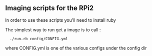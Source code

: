 ## Imaging scripts for the RPi2 ##

In order to use these scripts you'll need to install ruby

The simplest way to run get a image is to call :

```
  ./run.rb config/CONFIG.yml
```

where CONFIG.yml is one of the various configs under the config dir
